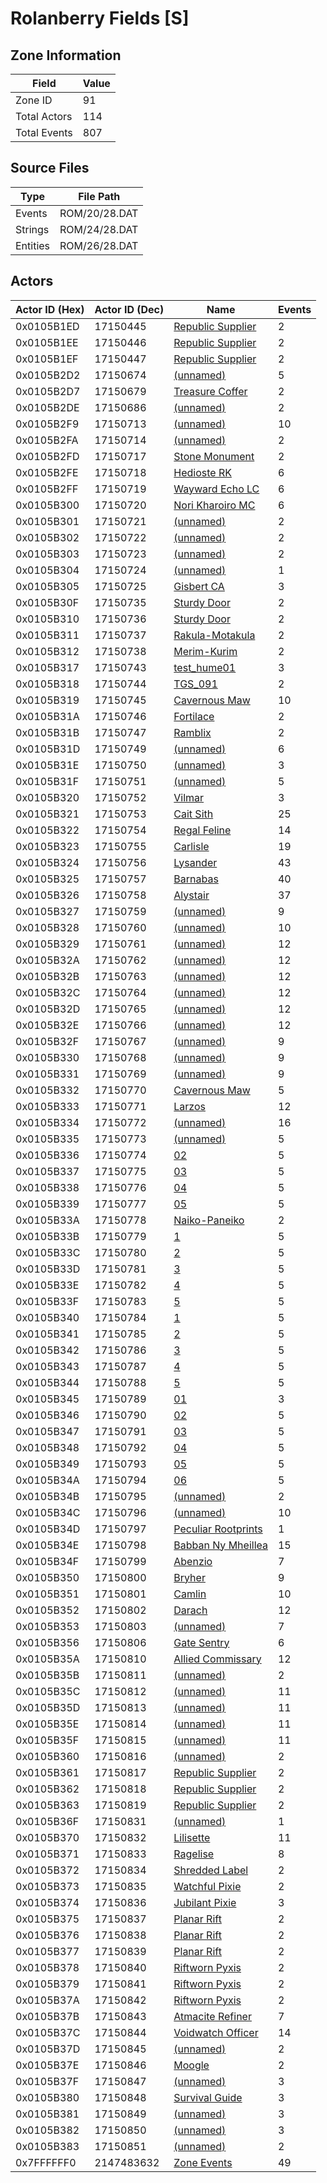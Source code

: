# Rolanberry Fields [S]

## Zone Information

| Field        |   Value |
|--------------|---------|
| Zone ID      |      91 |
| Total Actors |     114 |
| Total Events |     807 |

## Source Files

| Type     | File Path     |
|----------|---------------|
| Events   | ROM/20/28.DAT |
| Strings  | ROM/24/28.DAT |
| Entities | ROM/26/28.DAT |

## Actors

| Actor ID (Hex)   |   Actor ID (Dec) | Name                                                           |   Events |
|------------------|------------------|----------------------------------------------------------------|----------|
| 0x0105B1ED       |         17150445 | [Republic Supplier](./17150445%20-%20Republic%20Supplier/)     |        2 |
| 0x0105B1EE       |         17150446 | [Republic Supplier](./17150446%20-%20Republic%20Supplier/)     |        2 |
| 0x0105B1EF       |         17150447 | [Republic Supplier](./17150447%20-%20Republic%20Supplier/)     |        2 |
| 0x0105B2D2       |         17150674 | [(unnamed)](./17150674/)                                       |        5 |
| 0x0105B2D7       |         17150679 | [Treasure Coffer](./17150679%20-%20Treasure%20Coffer/)         |        2 |
| 0x0105B2DE       |         17150686 | [(unnamed)](./17150686/)                                       |        2 |
| 0x0105B2F9       |         17150713 | [(unnamed)](./17150713/)                                       |       10 |
| 0x0105B2FA       |         17150714 | [(unnamed)](./17150714/)                                       |        2 |
| 0x0105B2FD       |         17150717 | [Stone Monument](./17150717%20-%20Stone%20Monument/)           |        2 |
| 0x0105B2FE       |         17150718 | [Hedioste RK](./17150718%20-%20Hedioste%20RK/)                 |        6 |
| 0x0105B2FF       |         17150719 | [Wayward Echo LC](./17150719%20-%20Wayward%20Echo%20LC/)       |        6 |
| 0x0105B300       |         17150720 | [Nori Kharoiro MC](./17150720%20-%20Nori%20Kharoiro%20MC/)     |        6 |
| 0x0105B301       |         17150721 | [(unnamed)](./17150721/)                                       |        2 |
| 0x0105B302       |         17150722 | [(unnamed)](./17150722/)                                       |        2 |
| 0x0105B303       |         17150723 | [(unnamed)](./17150723/)                                       |        2 |
| 0x0105B304       |         17150724 | [(unnamed)](./17150724/)                                       |        1 |
| 0x0105B305       |         17150725 | [Gisbert CA](./17150725%20-%20Gisbert%20CA/)                   |        3 |
| 0x0105B30F       |         17150735 | [Sturdy Door](./17150735%20-%20Sturdy%20Door/)                 |        2 |
| 0x0105B310       |         17150736 | [Sturdy Door](./17150736%20-%20Sturdy%20Door/)                 |        2 |
| 0x0105B311       |         17150737 | [Rakula-Motakula](./17150737%20-%20Rakula-Motakula/)           |        2 |
| 0x0105B312       |         17150738 | [Merim-Kurim](./17150738%20-%20Merim-Kurim/)                   |        2 |
| 0x0105B317       |         17150743 | [test_hume01](./17150743%20-%20test_hume01/)                   |        3 |
| 0x0105B318       |         17150744 | [TGS_091](./17150744%20-%20TGS_091/)                           |        2 |
| 0x0105B319       |         17150745 | [Cavernous Maw](./17150745%20-%20Cavernous%20Maw/)             |       10 |
| 0x0105B31A       |         17150746 | [Fortilace](./17150746%20-%20Fortilace/)                       |        2 |
| 0x0105B31B       |         17150747 | [Ramblix](./17150747%20-%20Ramblix/)                           |        2 |
| 0x0105B31D       |         17150749 | [(unnamed)](./17150749/)                                       |        6 |
| 0x0105B31E       |         17150750 | [(unnamed)](./17150750/)                                       |        3 |
| 0x0105B31F       |         17150751 | [(unnamed)](./17150751/)                                       |        5 |
| 0x0105B320       |         17150752 | [Vilmar](./17150752%20-%20Vilmar/)                             |        3 |
| 0x0105B321       |         17150753 | [Cait Sith](./17150753%20-%20Cait%20Sith/)                     |       25 |
| 0x0105B322       |         17150754 | [Regal Feline](./17150754%20-%20Regal%20Feline/)               |       14 |
| 0x0105B323       |         17150755 | [Carlisle](./17150755%20-%20Carlisle/)                         |       19 |
| 0x0105B324       |         17150756 | [Lysander](./17150756%20-%20Lysander/)                         |       43 |
| 0x0105B325       |         17150757 | [Barnabas](./17150757%20-%20Barnabas/)                         |       40 |
| 0x0105B326       |         17150758 | [Alystair](./17150758%20-%20Alystair/)                         |       37 |
| 0x0105B327       |         17150759 | [(unnamed)](./17150759/)                                       |        9 |
| 0x0105B328       |         17150760 | [(unnamed)](./17150760/)                                       |       10 |
| 0x0105B329       |         17150761 | [(unnamed)](./17150761/)                                       |       12 |
| 0x0105B32A       |         17150762 | [(unnamed)](./17150762/)                                       |       12 |
| 0x0105B32B       |         17150763 | [(unnamed)](./17150763/)                                       |       12 |
| 0x0105B32C       |         17150764 | [(unnamed)](./17150764/)                                       |       12 |
| 0x0105B32D       |         17150765 | [(unnamed)](./17150765/)                                       |       12 |
| 0x0105B32E       |         17150766 | [(unnamed)](./17150766/)                                       |       12 |
| 0x0105B32F       |         17150767 | [(unnamed)](./17150767/)                                       |        9 |
| 0x0105B330       |         17150768 | [(unnamed)](./17150768/)                                       |        9 |
| 0x0105B331       |         17150769 | [(unnamed)](./17150769/)                                       |        9 |
| 0x0105B332       |         17150770 | [Cavernous Maw](./17150770%20-%20Cavernous%20Maw/)             |        5 |
| 0x0105B333       |         17150771 | [Larzos](./17150771%20-%20Larzos/)                             |       12 |
| 0x0105B334       |         17150772 | [(unnamed)](./17150772/)                                       |       16 |
| 0x0105B335       |         17150773 | [(unnamed)](./17150773/)                                       |        5 |
| 0x0105B336       |         17150774 | [02](./17150774%20-%2002/)                                     |        5 |
| 0x0105B337       |         17150775 | [03](./17150775%20-%2003/)                                     |        5 |
| 0x0105B338       |         17150776 | [04](./17150776%20-%2004/)                                     |        5 |
| 0x0105B339       |         17150777 | [05](./17150777%20-%2005/)                                     |        5 |
| 0x0105B33A       |         17150778 | [Naiko-Paneiko](./17150778%20-%20Naiko-Paneiko/)               |        2 |
| 0x0105B33B       |         17150779 | [1](./17150779%20-%201/)                                       |        5 |
| 0x0105B33C       |         17150780 | [2](./17150780%20-%202/)                                       |        5 |
| 0x0105B33D       |         17150781 | [3](./17150781%20-%203/)                                       |        5 |
| 0x0105B33E       |         17150782 | [4](./17150782%20-%204/)                                       |        5 |
| 0x0105B33F       |         17150783 | [5](./17150783%20-%205/)                                       |        5 |
| 0x0105B340       |         17150784 | [1](./17150784%20-%201/)                                       |        5 |
| 0x0105B341       |         17150785 | [2](./17150785%20-%202/)                                       |        5 |
| 0x0105B342       |         17150786 | [3](./17150786%20-%203/)                                       |        5 |
| 0x0105B343       |         17150787 | [4](./17150787%20-%204/)                                       |        5 |
| 0x0105B344       |         17150788 | [5](./17150788%20-%205/)                                       |        5 |
| 0x0105B345       |         17150789 | [01](./17150789%20-%2001/)                                     |        3 |
| 0x0105B346       |         17150790 | [02](./17150790%20-%2002/)                                     |        5 |
| 0x0105B347       |         17150791 | [03](./17150791%20-%2003/)                                     |        5 |
| 0x0105B348       |         17150792 | [04](./17150792%20-%2004/)                                     |        5 |
| 0x0105B349       |         17150793 | [05](./17150793%20-%2005/)                                     |        5 |
| 0x0105B34A       |         17150794 | [06](./17150794%20-%2006/)                                     |        5 |
| 0x0105B34B       |         17150795 | [(unnamed)](./17150795/)                                       |        2 |
| 0x0105B34C       |         17150796 | [(unnamed)](./17150796/)                                       |       10 |
| 0x0105B34D       |         17150797 | [Peculiar Rootprints](./17150797%20-%20Peculiar%20Rootprints/) |        1 |
| 0x0105B34E       |         17150798 | [Babban Ny Mheillea](./17150798%20-%20Babban%20Ny%20Mheillea/) |       15 |
| 0x0105B34F       |         17150799 | [Abenzio](./17150799%20-%20Abenzio/)                           |        7 |
| 0x0105B350       |         17150800 | [Bryher](./17150800%20-%20Bryher/)                             |        9 |
| 0x0105B351       |         17150801 | [Camlin](./17150801%20-%20Camlin/)                             |       10 |
| 0x0105B352       |         17150802 | [Darach](./17150802%20-%20Darach/)                             |       12 |
| 0x0105B353       |         17150803 | [(unnamed)](./17150803/)                                       |        7 |
| 0x0105B356       |         17150806 | [Gate Sentry](./17150806%20-%20Gate%20Sentry/)                 |        6 |
| 0x0105B35A       |         17150810 | [Allied Commissary](./17150810%20-%20Allied%20Commissary/)     |       12 |
| 0x0105B35B       |         17150811 | [(unnamed)](./17150811/)                                       |        2 |
| 0x0105B35C       |         17150812 | [(unnamed)](./17150812/)                                       |       11 |
| 0x0105B35D       |         17150813 | [(unnamed)](./17150813/)                                       |       11 |
| 0x0105B35E       |         17150814 | [(unnamed)](./17150814/)                                       |       11 |
| 0x0105B35F       |         17150815 | [(unnamed)](./17150815/)                                       |       11 |
| 0x0105B360       |         17150816 | [(unnamed)](./17150816/)                                       |        2 |
| 0x0105B361       |         17150817 | [Republic Supplier](./17150817%20-%20Republic%20Supplier/)     |        2 |
| 0x0105B362       |         17150818 | [Republic Supplier](./17150818%20-%20Republic%20Supplier/)     |        2 |
| 0x0105B363       |         17150819 | [Republic Supplier](./17150819%20-%20Republic%20Supplier/)     |        2 |
| 0x0105B36F       |         17150831 | [(unnamed)](./17150831/)                                       |        1 |
| 0x0105B370       |         17150832 | [Lilisette](./17150832%20-%20Lilisette/)                       |       11 |
| 0x0105B371       |         17150833 | [Ragelise](./17150833%20-%20Ragelise/)                         |        8 |
| 0x0105B372       |         17150834 | [Shredded Label](./17150834%20-%20Shredded%20Label/)           |        2 |
| 0x0105B373       |         17150835 | [Watchful Pixie](./17150835%20-%20Watchful%20Pixie/)           |        2 |
| 0x0105B374       |         17150836 | [Jubilant Pixie](./17150836%20-%20Jubilant%20Pixie/)           |        3 |
| 0x0105B375       |         17150837 | [Planar Rift](./17150837%20-%20Planar%20Rift/)                 |        2 |
| 0x0105B376       |         17150838 | [Planar Rift](./17150838%20-%20Planar%20Rift/)                 |        2 |
| 0x0105B377       |         17150839 | [Planar Rift](./17150839%20-%20Planar%20Rift/)                 |        2 |
| 0x0105B378       |         17150840 | [Riftworn Pyxis](./17150840%20-%20Riftworn%20Pyxis/)           |        2 |
| 0x0105B379       |         17150841 | [Riftworn Pyxis](./17150841%20-%20Riftworn%20Pyxis/)           |        2 |
| 0x0105B37A       |         17150842 | [Riftworn Pyxis](./17150842%20-%20Riftworn%20Pyxis/)           |        2 |
| 0x0105B37B       |         17150843 | [Atmacite Refiner](./17150843%20-%20Atmacite%20Refiner/)       |        7 |
| 0x0105B37C       |         17150844 | [Voidwatch Officer](./17150844%20-%20Voidwatch%20Officer/)     |       14 |
| 0x0105B37D       |         17150845 | [(unnamed)](./17150845/)                                       |        2 |
| 0x0105B37E       |         17150846 | [Moogle](./17150846%20-%20Moogle/)                             |        2 |
| 0x0105B37F       |         17150847 | [(unnamed)](./17150847/)                                       |        3 |
| 0x0105B380       |         17150848 | [Survival Guide](./17150848%20-%20Survival%20Guide/)           |        3 |
| 0x0105B381       |         17150849 | [(unnamed)](./17150849/)                                       |        3 |
| 0x0105B382       |         17150850 | [(unnamed)](./17150850/)                                       |        3 |
| 0x0105B383       |         17150851 | [(unnamed)](./17150851/)                                       |        2 |
| 0x7FFFFFF0       |       2147483632 | [Zone Events](./Zone%20Events/)                                |       49 |